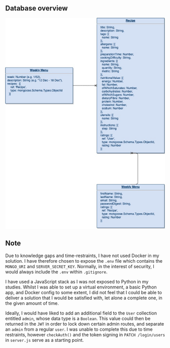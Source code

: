 ## Database overview
![MongoDB structure](./db-structure.jpg)

## Note
Due to knowledge gaps and time-restraints, I have not used Docker in my solution. I have therefore chosen to expose the `.env` file which contains the `MONGO_URI` and `SERVER_SECRET_KEY`. Normally, in the interest of security, I would always include the `.env` within `.gitignore`.

I have used a JavaScript stack as I was not exposed to Python in my studies. Whilst I was able to set up a virtual environment, a basic Python app, and Docker config to some extent, I did not feel that I could be able to deliver a solution that I would be satisfied with, let alone a complete one, in the given amount of time.

Ideally, I would have liked to add an additional field to the `User` collection entitled `admin`, whose data type is a `Boolean`. This value could then be returned in the `JWT` in order to lock down certain admin routes, and separate an `admin` from a regular `user`. I was unable to complete this due to time restraints, however `checkAuth()` and the token signing in `PATCH /login/users` in `server.js` serve as a starting point.
